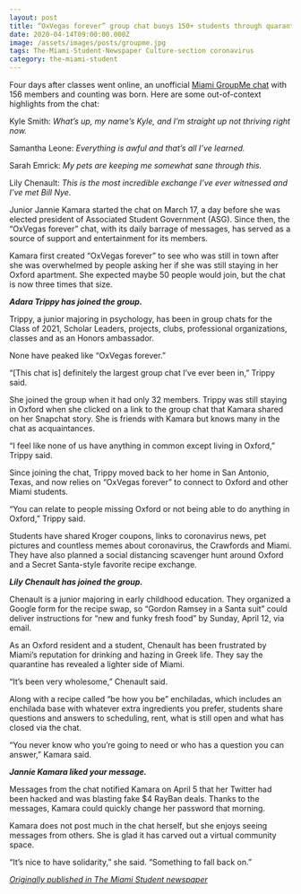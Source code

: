 ```yaml
---
layout: post
title: “OxVegas forever” group chat buoys 150+ students through quarantine
date: 2020-04-14T09:00:00.000Z
image: /assets/images/posts/groupme.jpg
tags: The-Miami-Student-Newspaper Culture-section coronavirus
category: the-miami-student
---
```

Four days after classes went online, an unofficial [Miami GroupMe chat](https://web.groupme.com/chats) with 156 members and counting was born. Here are some out-of-context highlights from the chat:

Kyle Smith: *What’s up, my name’s Kyle, and I’m straight up not thriving right now.*

Samantha Leone: *Everything is awful and that’s all I’ve learned.*

Sarah Emrick: *My pets are keeping me somewhat sane through this.*

Lily Chenault: *This is the most incredible exchange I’ve ever witnessed and I’ve met Bill Nye.*

Junior Jannie Kamara started the chat on March 17, a day before she was elected president of Associated Student Government (ASG). Since then, the “OxVegas forever” chat, with its daily barrage of messages, has served as a source of support and entertainment for its members.

Kamara first created “OxVegas forever” to see who was still in town after she was overwhelmed by people asking her if she was still staying in her Oxford apartment. She expected maybe 50 people would join, but the chat is now three times that size.

***Adara Trippy has joined the group.***

Trippy, a junior majoring in psychology, has been in group chats for the Class of 2021, Scholar Leaders, projects, clubs, professional organizations, classes and as an Honors ambassador.

None have peaked like “OxVegas forever.”

“\[This chat is] definitely the largest group chat I’ve ever been in,” Trippy said.

She joined the group when it had only 32 members. Trippy was still staying in Oxford when she clicked on a link to the group chat that Kamara shared on her Snapchat story. She is friends with Kamara but knows many in the chat as acquaintances.

“I feel like none of us have anything in common except living in Oxford,” Trippy said.

Since joining the chat, Trippy moved back to her home in San Antonio, Texas, and now relies on “OxVegas forever” to connect to Oxford and other Miami students.

“You can relate to people missing Oxford or not being able to do anything in Oxford,” Trippy said.

Students have shared Kroger coupons, links to coronavirus news, pet pictures and countless memes about coronavirus, the Crawfords and Miami. They have also planned a social distancing scavenger hunt around Oxford and a Secret Santa-style favorite recipe exchange.

***Lily Chenault has joined the group.***

Chenault is a junior majoring in early childhood education. They organized a Google form for the recipe swap, so “Gordon Ramsey in a Santa suit” could deliver instructions for “new and funky fresh food” by Sunday, April 12, via email.

As an Oxford resident and a student, Chenault has been frustrated by Miami’s reputation for drinking and hazing in Greek life. They say the quarantine has revealed a lighter side of Miami.

“It’s been very wholesome,” Chenault said.

Along with a recipe called “be how you be” enchiladas, which includes an enchilada base with whatever extra ingredients you prefer, students share questions and answers to scheduling, rent, what is still open and what has closed via the chat.

“You never know who you’re going to need or who has a question you can answer,” Kamara said.

***Jannie Kamara liked your message.***

Messages from the chat notified Kamara on April 5 that her Twitter had been hacked and was blasting fake $4 RayBan deals. Thanks to the messages, Kamara could quickly change her password that morning.

Kamara does not post much in the chat herself, but she enjoys seeing messages from others. She is glad it has carved out a virtual community space.

“It’s nice to have solidarity,” she said. “Something to fall back on.”

*[Originally published in The Miami Student newspaper](https://www.miamistudent.net/article/2020/04/oxvegas-forever)*
